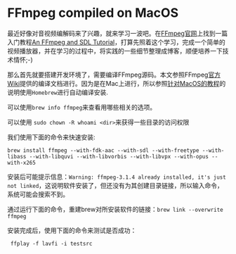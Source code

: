 # FFmpeg compiled on MacOS

最近好像对音视频编解码来了兴趣，就来学习一波吧。在[FFmpeg官网](https://ffmpeg.org/documentation.html)上找到一篇入门教程[An FFmpeg and SDL Tutorial](http://dranger.com/ffmpeg/)，打算先照着这个学习，完成一个简单的视频播放器，并在学习的过程中，将实践的一些细节整理成博客，顺便培养一下技术情怀;-)

那么首先就要搭建开发环境了，需要编译FFmpeg源码。本文参照FFmpeg[官方Wiki](https://trac.ffmpeg.org/wiki/CompilationGuide)提供的编译文档进行。因为是在Mac上进行，所以参照[针对MacOS的教程](https://trac.ffmpeg.org/wiki/CompilationGuide/MacOSX)的说明使用`Homebrew`进行自动编译安装.

可以使用`brew info ffmpeg`来查看用哪些相关的选项。

可以使用 `sudo chown -R whoami <dir>`来获得一些目录的访问权限

我们使用下面的命令来快速安装:

```
brew install ffmpeg --with-fdk-aac --with-sdl --with-freetype --with-libass --with-libquvi --with-libvorbis --with-libvpx --with-opus --with-x265
```
安装后可能提示信息：`Warning: ffmpeg-3.1.4 already installed, it's just not linked`，这说明软件安装了，但还没有为其创建目录链接，所以输入命令，系统可能会搜索不到。

通过运行下面的命令，重建brew对所安装软件的链接：`brew link --overwrite ffmpeg`

安装完成后，使用下面的命令来测试是否成功：

``` 
 ffplay -f lavfi -i testsrc
```

